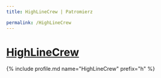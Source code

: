 ```yaml
---
title: HighLineCrew | Patromierz

permalink: /HighLineCrew
---
```


# [HighLineCrew](https://patronite.pl/HighLineCrew)

{% include profile.md name="HighLineCrew" prefix="h" %}
